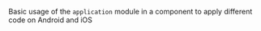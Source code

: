Basic usage of the `application` module in a component to apply different code on Android and iOS

<snippet id='app-check-target-code'/>
